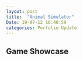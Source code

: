 ```yaml
---
layout: post
title:  "Animal Simulator"
Date: 19-07-12 16:40:59 
categories: Porfolio Update
---
```


<p><h2><b>Game Showcase</b></h2></p>
<p><a href="</a>Coming Soon</p>
<p>
<h1><b>About</b></h1>
<h2><b>Title</b></h2>
Animal Simulator
<h2><b>Engine/Language</b></h2>
Unity Engine 2019, Visual Studio C#
<h2><b> Description/Aim</b></h2>
The aim of this project was to pick one of 5 available topics and develop new and strong skills in that topic area. My chosen topic was Artificial Intelligence and pathfinding. The game created to fit this assignment was a animal simulator game in Unity Engine.
<h3>Development Duration</h3>
12 weeks (One Trimester)
<h1><b>Development Log</b>
I knew that I did not want to make a game to showcase AI or pathfinding rather to make something that happens on its own like a simulation. So my aim was to make simulation of wild life in forest.
Due to time constrains on assignment I only managed to implement one animal but nonetheless all core features were implemented successfully.
The animal would seek food water and potential partner to made and would sleep when necessary.
All actions as well as their heritage would get passed down and saved to then visually analyse data gathered. 
<br></br>
I learned how to implement algorithms into code as well as new different techniques of handling AI within my programs. 

</p>

<br></br>
<p>
